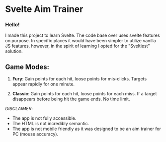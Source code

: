 # Svelte Aim Trainer
### Hello! 

I made this project to learn Svelte. The code base over uses svelte features on purpose. In specific places it would have been simpler to utilize vanilla JS features, however, in the spirit of learning I opted for the "Sveltiest" solution.

## Game Modes:
1. __Fury__: Gain points for each hit, loose points for mis-clicks. Targets appear rapidly for one minute.

2. __Classic__: Gain points for each hit, loose points for each miss. If a target disappears before being hit the game ends. No time limit.

_DISCLAIMER_:
<br>
- The app is not fully accessible.
- The HTML is not incredibly semantic. 
- The app is not mobile friendly as it was designed to be an aim trainer for PC (mouse accuracy).
